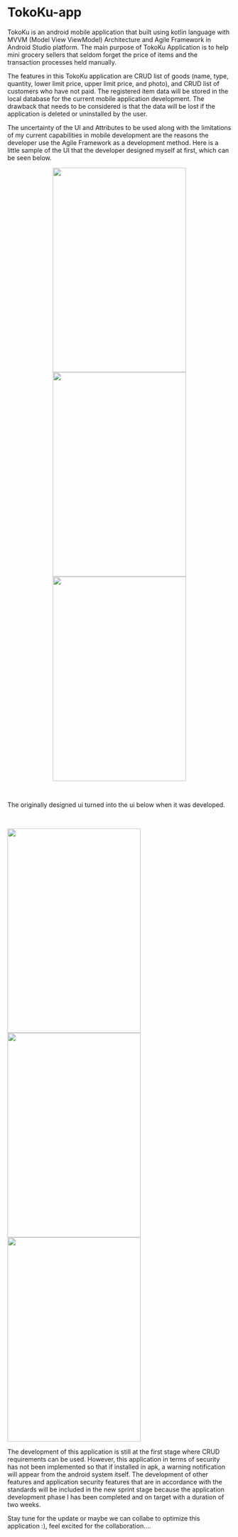 # TokoKu-app

<p>
TokoKu is an android mobile application that built using kotlin language with MVVM (Model View ViewModel) Architecture and Agile Framework in Android Studio platform. The main purpose of TokoKu Application is to help mini grocery sellers that seldom forget the price of items and the transaction processes held manually.

The features in this TokoKu application are CRUD list of goods (name, type, quantity, lower limit price, upper limit price, and photo), and CRUD list of customers who have not paid. The registered item data will be stored in the local database for the current mobile application development. The drawback that needs to be considered is that the data will be lost if the application is deleted or uninstalled by the user.

The uncertainty of the UI and Attributes to be used along with the limitations of my current capabilities in mobile development are the reasons the developer use the Agile Framework as a development method. Here is a little sample of the UI that the developer designed myself at first, which can be seen below.  
</p>

<p align="center">
  <img width="300" height="460" src="https://github.com/TeddyAristan/tokoku-app/assets/53167369/e1c35700-bb22-4949-abdc-6a5836a92178"/>
  <img width="300" height="460" src = "https://github.com/TeddyAristan/tokoku-app/assets/53167369/b90c1eb5-2a83-44ef-a629-5689ea863ffd"/>
  <img width="300" height="460" src = "https://github.com/TeddyAristan/tokoku-app/assets/53167369/d9d89d4c-6e6f-4f95-8813-742dabe2e79b"/>
</p>


<p align="center">
  <p>&nbsp;</p>
  The originally designed ui turned into the ui below when it was developed.
  <p>&nbsp;</p>
  <img  width="300" height="460" src="https://github.com/TeddyAristan/tokoku-app/assets/53167369/908a9077-baf6-4153-adde-10433355735c"/>
  <img  width="300" height="460" src="https://github.com/TeddyAristan/tokoku-app/assets/53167369/b3199666-125a-4e6c-94b0-27b241db448a"/>
  <img  width="300" height="460" src="https://github.com/TeddyAristan/tokoku-app/assets/53167369/cb695efa-58fd-4496-a3a3-3075b7895114"/>
</p>

The development of this application is still at the first stage where CRUD requirements can be used. However, this application in terms of security has not been implemented so that if installed in apk, a warning notification will appear from the android system itself. The development of other features and application security features that are in accordance with the standards will be included in the new sprint stage because the application development phase I has been completed and on target with a duration of two weeks.

Stay tune for the update or maybe we can collabe to optimize this application :), feel excited for the collaboration....
  

